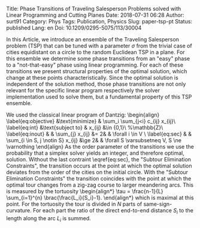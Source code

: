Title: Phase Transitions of Traveling Salesperson Problems solved with Linear Programming and Cutting Planes
Date: 2018-07-31 06:28
Author: surt91
Category: Phys
Tags: Publication, Physics
Slug: paper-tsp-pt
Status: published
Lang: en
Doi: 10.1209/0295-5075/113/30004

In this Article, we introduce an ensemble of the Traveling Salesperson problem (TSP)
that can be tuned with a parameter $\sigma$ from the trivial case of cities
equidistant on a circle to the random Euclidean TSP in a plane.
For this ensemble we determine some phase transitions from an "easy" phase to
a "not-that-easy" phase using linear programming. For each of these transitions
we present structural properties of the optimal solution, which change at these
points characteristically. Since the optimal solution is independent of the
solution method, those phase transitions are not only relevant for the specific
linear program respectively the solver implementation used to solve them, but
a fundamental property of this TSP ensemble.

We used the classical linear program of Dantzig:
\begin{align}
    \label{eq:objective}
    &\text{minimize}     &  \sum_i \sum_{j<i} c_{ij} x_{ij}\\
    \label{eq:int}
    &\text{subject to}   &  x_{ij}                                &\in \{0,1\}\\ %\mathbb{Z}\\
    \label{eq:inout}
    &                    &  \sum_{j} x_{ij}                       &= 2&            & \forall i \in V \\
    \label{eq:sec}
    &                    &  \sum_{i \in S, j \notin S} x_{ij}     &\ge 2&          & \forall S \varsubsetneq V, S \ne \varnothing
\end{align}
As the order parameter of the transitions we use the probability that a simplex
solver yields an integer, and therefore optimal, solution. Without the last
contraint \eqref{eq:sec}, the "Subtour Elimination Constraints",
the transition occurs at the point at which the optimal solution deviates
from the order of the cities on the initial circle. With the "Subtour
Elimination Constraints" the transition coincides with the point at which
the optimal tour changes from a zig-zag course to larger meandering arcs.
This is measured by the tortuosity
\begin{align*}
    \tau = \frac{n-1}{L} \sum_{i=1}^{n} \brac{\frac{L_i}{S_i}-1}.
\end{align*}
which is maximal at this point. For the tortuosity the tour is divided in $N$
parts of same-sign-curvature. For each part the ratio of the direct end-to-end
distance $S_i$ to the length along the arc $L_i$ is summed.
